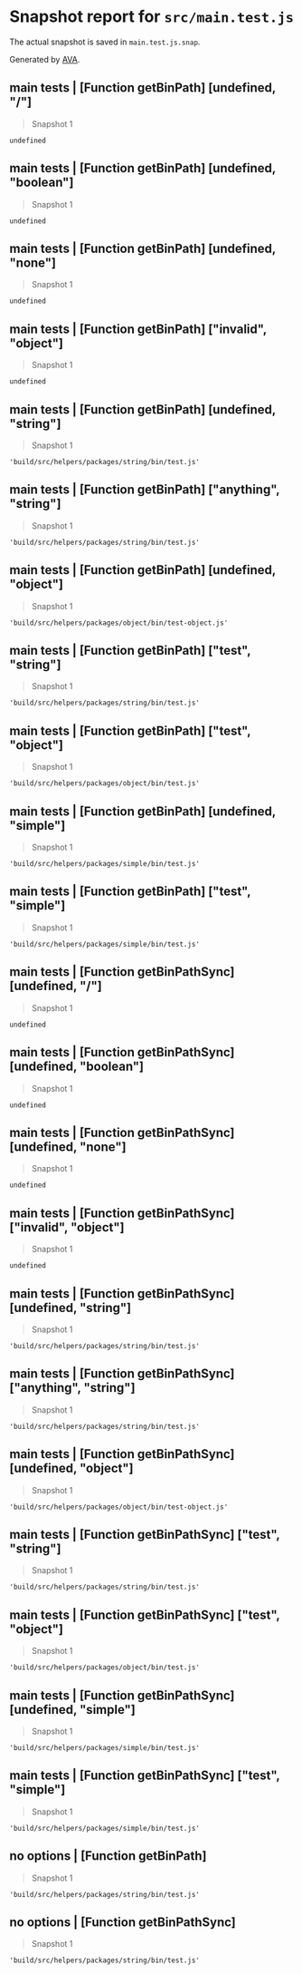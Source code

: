 # Snapshot report for `src/main.test.js`

The actual snapshot is saved in `main.test.js.snap`.

Generated by [AVA](https://avajs.dev).

## main tests | [Function getBinPath] [undefined, "/"]

> Snapshot 1

    undefined

## main tests | [Function getBinPath] [undefined, "boolean"]

> Snapshot 1

    undefined

## main tests | [Function getBinPath] [undefined, "none"]

> Snapshot 1

    undefined

## main tests | [Function getBinPath] ["invalid", "object"]

> Snapshot 1

    undefined

## main tests | [Function getBinPath] [undefined, "string"]

> Snapshot 1

    'build/src/helpers/packages/string/bin/test.js'

## main tests | [Function getBinPath] ["anything", "string"]

> Snapshot 1

    'build/src/helpers/packages/string/bin/test.js'

## main tests | [Function getBinPath] [undefined, "object"]

> Snapshot 1

    'build/src/helpers/packages/object/bin/test-object.js'

## main tests | [Function getBinPath] ["test", "string"]

> Snapshot 1

    'build/src/helpers/packages/string/bin/test.js'

## main tests | [Function getBinPath] ["test", "object"]

> Snapshot 1

    'build/src/helpers/packages/object/bin/test.js'

## main tests | [Function getBinPath] [undefined, "simple"]

> Snapshot 1

    'build/src/helpers/packages/simple/bin/test.js'

## main tests | [Function getBinPath] ["test", "simple"]

> Snapshot 1

    'build/src/helpers/packages/simple/bin/test.js'

## main tests | [Function getBinPathSync] [undefined, "/"]

> Snapshot 1

    undefined

## main tests | [Function getBinPathSync] [undefined, "boolean"]

> Snapshot 1

    undefined

## main tests | [Function getBinPathSync] [undefined, "none"]

> Snapshot 1

    undefined

## main tests | [Function getBinPathSync] ["invalid", "object"]

> Snapshot 1

    undefined

## main tests | [Function getBinPathSync] [undefined, "string"]

> Snapshot 1

    'build/src/helpers/packages/string/bin/test.js'

## main tests | [Function getBinPathSync] ["anything", "string"]

> Snapshot 1

    'build/src/helpers/packages/string/bin/test.js'

## main tests | [Function getBinPathSync] [undefined, "object"]

> Snapshot 1

    'build/src/helpers/packages/object/bin/test-object.js'

## main tests | [Function getBinPathSync] ["test", "string"]

> Snapshot 1

    'build/src/helpers/packages/string/bin/test.js'

## main tests | [Function getBinPathSync] ["test", "object"]

> Snapshot 1

    'build/src/helpers/packages/object/bin/test.js'

## main tests | [Function getBinPathSync] [undefined, "simple"]

> Snapshot 1

    'build/src/helpers/packages/simple/bin/test.js'

## main tests | [Function getBinPathSync] ["test", "simple"]

> Snapshot 1

    'build/src/helpers/packages/simple/bin/test.js'

## no options | [Function getBinPath]

> Snapshot 1

    'build/src/helpers/packages/string/bin/test.js'

## no options | [Function getBinPathSync]

> Snapshot 1

    'build/src/helpers/packages/string/bin/test.js'
